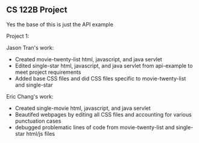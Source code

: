 ## CS 122B Project 

Yes the base of this is just the API example

Project 1\:

  Jason Tran's work:
  * Created movie-twenty-list html, javascript, and java servlet
  * Edited single-star html, javascript, and java servlet from api-example to meet project requirements
  * Added base CSS files and did CSS files specific to movie-twenty-list and single-star
  
  Eric Chang's work:
  * Created single-movie html, javascript, and java servlet
  * Beautifed webpages by editing all CSS files and accounting for various punctuation cases
  * debugged problematic lines of code from movie-twenty-list and single-star html/js files 

